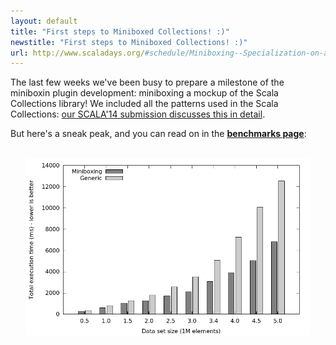 ```yaml
---
layout: default
title: "First steps to Miniboxed Collections! :)"
newstitle: "First steps to Miniboxed Collections! :)"
url: http://www.scaladays.org/#schedule/Miniboxing--Specialization-on-a-Diet
---
```


<!-- jekyll don't be stupid -->

The last few weeks we've been busy to prepare a milestone of the miniboxin plugin development: miniboxing a mockup of the Scala Collections library!
We included all the patterns used in the Scala Collections: <a href="https://github.com/miniboxing/miniboxing-plugin/blob/wip/docs/2014-04-miniboxing-scala-collections.pdf?raw=true" target="_blank">our SCALA'14 submission discusses this in detail</a>.

But here's a sneak peak, and you can read on in the **[benchmarks page](/benchmarks.html)**:
<br/>
<br/>

<center><img width="90%" src="/graphs/linkedlist/linkedlist.png"/></center>
